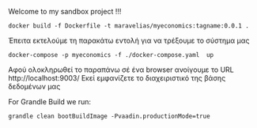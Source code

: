 Welcome to my sandbox project !!!

```arm
docker build -f Dockerfile -t maravelias/myeconomics:tagname:0.0.1 .
```

Έπειτα εκτελούμε τη παρακάτω εντολή για να τρέξουμε το σύστημα μας

```arm
docker-compose -p myeconomics -f ./docker-compose.yaml  up
```
Αφού ολοκληρωθεί το παραπάνω σέ ένα  browser  ανοίγουμε το URL http://localhost:9003/
Εκεί εμφανίζετε το διαχειριστικό της βάσης δεδομένων μας 


For Grandle Build we run: 
```arm
grandle clean bootBuildImage -Pvaadin.productionMode=true
```
